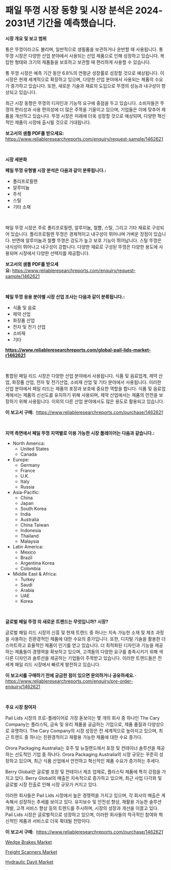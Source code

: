 <p><h1>패일 뚜껑 시장 동향 및 시장 분석은 2024-2031년 기간을 예측했습니다.</h1></p><p><strong>시장 개요 및 보고 범위</strong></p>
<p><p>통은 뚜껑이라고도 불리며, 일반적으로 생필품을 보관하거나 운반할 때 사용됩니다. 통 뚜껑 시장은 다양한 산업 분야에서 사용되는 산업 제품으로 인해 성장하고 있습니다. 복잡한 형태와 크기의 제품들을 보호하고 보관할 때 편리하게 사용할 수 있습니다.</p><p>통 뚜껑 시장은 예측 기간 동안 6.8%의 연평균 성장률로 성장할 것으로 예상됩니다. 이 시장은 현재 세계적으로 확장하고 있으며, 다양한 산업 분야에서 사용되는 제품의 수요가 증가하고 있습니다. 또한, 새로운 기술과 재료의 도입으로 뚜껑의 성능과 내구성이 향상되고 있습니다.</p><p>최근 시장 동향은 뚜껑의 디자인과 기능적 요구에 중점을 두고 있습니다. 소비자들은 뚜껑의 편리성과 사용 편의성에 더 많은 주목을 기울이고 있으며, 기업들은 이에 맞추어 제품을 개선하고 있습니다. 뚜껑 시장은 미래에 더욱 성장할 것으로 예상되며, 다양한 혁신적인 제품이 시장에 출시될 것으로 기대됩니다.</p></p>
<p><strong>보고서의 샘플 PDF를 받으세요:</strong> <a href="https://www.reliableresearchreports.com/enquiry/request-sample/1462621">https://www.reliableresearchreports.com/enquiry/request-sample/1462621</a></p>
<p>&nbsp;</p>
<p><strong>시장 세분화</strong></p>
<p><strong>페일 뚜껑 유형별 시장 분석은 다음과 같이 분류됩니다.:</strong></p>
<p><ul><li>폴리프로필렌</li><li>알루미늄</li><li>주석</li><li>스틸</li><li>기타 소재</li></ul></p>
<p>&nbsp;</p>
<p><p>패일 뚜껑 시장은 주로 폴리프로필렌, 알루미늄, 철쁠, 스틸, 그리고 기타 재료로 구성되어 있습니다. 폴리프로필렌 뚜껑은 경제적이고 내구성이 뛰어나며 가벼운 장점이 있습니다. 반면에 알루미늄과 철쁠 뚜껑은 강도가 높고 보호 기능이 뛰어납니다. 스틸 뚜껑은 내식성이 뛰어나고 내구성이 강합니다. 다양한 재료로 구성된 뚜껑은 다양한 용도에 사용되며 시장에서 다양한 선택지를 제공합니다.</p></p>
<p><strong>보고서의 샘플 PDF를 받으세요:</strong>&nbsp;<a href="https://www.reliableresearchreports.com/enquiry/request-sample/1462621">https://www.reliableresearchreports.com/enquiry/request-sample/1462621</a></p>
<p>&nbsp;</p>
<p><strong> 페일 뚜껑 응용 분야별 시장 산업 조사는 다음과 같이 분류됩니다.:</strong></p>
<p><ul><li>식품 및 음료</li><li>제약 산업</li><li>화장품 산업</li><li>전자 및 전기 산업</li><li>소비재</li><li>기타</li></ul></p>
<p><strong><a href="https://www.reliableresearchreports.com/global-pail-lids-market-r1462621">https://www.reliableresearchreports.com/global-pail-lids-market-r1462621</a></strong></p>
<p>&nbsp;</p>
<p><p>통합된 패일 리드 시장은 다양한 산업 분야에서 사용됩니다. 식품 및 음료업계, 제약 산업, 화장품 산업, 전자 및 전기산업, 소비재 산업 및 기타 분야에서 사용됩니다. 이러한 산업 분야에서 패일 리드는 제품의 포장과 보호에 중요한 역할을 합니다. 식품 및 음료업계에서는 제품의 신선도를 유지하기 위해 사용되며, 제약 산업에서는 제품의 안전을 보장하기 위해 사용됩니다. 이외의 다른 산업 분야에서도 많은 용도로 활용되고 있습니다.</p></p>
<p><strong>이 보고서 구매:</strong>&nbsp; <a href="https://www.reliableresearchreports.com/purchase/1462621">https://www.reliableresearchreports.com/purchase/1462621</a></p>
<p>&nbsp;</p>
<p><strong>지역 측면에서 페일 뚜껑 지역별로 이용 가능한 시장 플레이어는 다음과 같습니다.:</strong></p>
<p><ul>
    <li>
        North America:
        <ul>
            <li>United States</li>
            <li>Canada</li>
        </ul>
    </li>
    <li>
        Europe:
        <ul>
            <li>Germany</li>
            <li>France</li>
            <li>U.K.</li>
            <li>Italy</li>
            <li>Russia</li>
        </ul>
    </li>
    <li>
        Asia-Pacific:
        <ul>
            <li>China</li>
            <li>Japan</li>
            <li>South Korea</li>
            <li>India</li>
            <li>Australia</li>
            <li>China Taiwan</li>
            <li>Indonesia</li>
            <li>Thailand</li>
            <li>Malaysia</li>
        </ul>
    </li>
    <li>
        Latin America:
        <ul>
            <li>Mexico</li>
            <li>Brazil</li>
            <li>Argentina Korea</li>
            <li>Colombia</li>
        </ul>
    </li>
    <li>
        Middle East & Africa:
        <ul>
            <li>Turkey</li>
            <li>Saudi</li>
            <li>Arabia</li>
            <li>UAE</li>
            <li>Korea</li>
        </ul>
    </li>
    </ul></p>
<p>&nbsp;</p>
<p><strong>글로벌 페일 뚜껑 의 새로운 트렌드는 무엇입니까? 시장?</strong></p>
<p><p>글로벌 패일 리드 시장의 신흥 및 현재 트렌드 중 하나는 지속 가능한 소재 및 제조 과정을 사용하는 친환경적인 제품에 대한 수요의 증가입니다. 또한, 디지털 기술을 활용한 더 스마트하고 효율적인 제품이 인기를 얻고 있습니다. 더 최적화된 디자인과 기능을 제공하는 제품들이 경쟁력을 확보하고 있으며, 고객들의 다양한 요구를 충족시키기 위해 색다른 디자인과 솔루션을 제공하는 기업들이 주목받고 있습니다. 이러한 트렌드들은 전 세계 패일 리드 시장에서 빠르게 발전하고 있습니다.</p></p>
<p><strong>이 보고서를 구매하기 전에 궁금한 점이 있으면 문의하거나 공유하세요.</strong>- <a href="https://www.reliableresearchreports.com/enquiry/pre-order-enquiry/1462621">https://www.reliableresearchreports.com/enquiry/pre-order-enquiry/1462621</a></p>
<p>&nbsp;</p>
<p><strong>주요 시장 참여자</strong></p>
<p><p>Pail Lids 시장의 프로-플레이어로 가장 돋보이는 몇 개의 회사 중 하나인 The Cary Company는 플라스틱, 금속 및 유리 제품을 공급하는 기업으로, 제품 품질과 다양성으로 유명하다. The Cary Company의 시장 성장은 전 세계적으로 높아지고 있으며, 최근 트렌드 중 하나는 친환경적이고 재활용 가능한 제품에 대한 수요 증가다.</p><p>Orora Packaging Australia는 호주 및 뉴질랜드에서 포장 및 컨테이너 솔루션을 제공하는 선도적인 기업 중 하나다. Orora Packaging Australia의 시장 규모는 꾸준히 성장하고 있으며, 최근 식품 산업에서 안전하고 혁신적인 제품 수요가 증가하는 추세다.</p><p>Berry Global은 글로벌 포장 및 컨테이너 제조 업체로, 플라스틱 제품에 특히 강점을 가지고 있다. Berry Global의 매출은 지속적으로 증가하고 있으며, 최근 사업 다각화 및 글로벌 시장 진출로 인해 시장 규모가 커지고 있다.</p><p>이러한 회사들은 Pail Lids 시장에서 높은 경쟁력을 가지고 있으며, 각 회사의 매출은 계속해서 성장하는 추세를 보이고 있다. 유지보수 및 안전성 향상, 재활용 가능한 솔루션 개발, 고객 서비스 향상 등의 트렌드를 주시하며, 시장의 성장과 개선을 이끌고 있다. Pail Lids 시장은 글로벌적으로 성장하고 있으며, 이러한 회사들의 적극적인 참여와 혁신적인 제품과 서비스로 더욱 확대될 전망이다.</p></p>
<p><strong>이 보고서 구매:</strong>&nbsp;&nbsp;<a href="https://www.reliableresearchreports.com/purchase/1462621">https://www.reliableresearchreports.com/purchase/1462621</a></p>
<p><p><a href="https://github.com/prosalinda88/Market-Research-Report-List-4/blob/main/wedge-brakes-market.md">Wedge Brakes Market</a></p><p><a href="https://github.com/NorbertYates/Market-Research-Report-List-4/blob/main/freight-scanners-market.md">Freight Scanners Market</a></p><p><a href="https://github.com/nancykennedykellievqfqt2/Market-Research-Report-List-2/blob/main/hydraulic-davit-market.md">Hydraulic Davit Market</a></p></p>